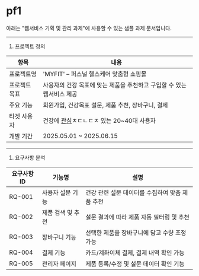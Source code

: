 # pf1

아래는 "웹서비스 기획 및 관리 과제"에 사용할 수 있는 샘플 과제 문서입니다.

---

1. 프로젝트 정의

| 항목 | 내용 |
| --- | --- |
| 프로젝트명 | 'MYFIT' – 퍼스널 헬스케어 맞춤형 쇼핑몰 |
| 프로젝트 목표 | 사용자의 건강 목표에 맞는 제품을 추천하고 구입할 수 있는 웹서비스 제공 |
| 주요 기능 | 회원가입, 건강목표 설문, 제품 추천, 장바구니, 결제 |
| 타겟 사용자 | 건강에 [관심](https://www.instagram.com/reel/DILaaofxvO0/?igsh=aDdwNTdvOThiOGty)ㅊㄷㄴㄷㅈ 있는 20~40대 사용자 |
| 개발 기간 | 2025.05.01 ~ 2025.06.15 |

---

1. 요구사항 분석

| 요구사항 ID | 기능명 | 설명 |
| --- | --- | --- |
| RQ-001 | 사용자 설문 기능 | 건강 관련 설문 데이터를 수집하여 맞춤 제품 추천 |
| RQ-002 | 제품 검색 및 추천 | 설문 결과에 따라 제품 자동 필터링 및 추천 |
| RQ-003 | 장바구니 기능 | 선택한 제품을 장바구니에 담고 수량 조정 가능 |
| RQ-004 | 결제 기능 | 카드/계좌이체 결제, 결제 내역 확인 가능 |
| RQ-005 | 관리자 페이지 | 제품 등록/수정 및 설문 데이터 확인 기능 |
